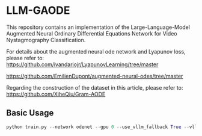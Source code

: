 # LLM-GAODE
This repository contains an implementation of the Large-Language-Model Augmented Neural Ordinary Differential Equations Network for Video Nystagmography Classification.

For details about the augmented neural ode network and Lyapunov loss, please refer to:
https://github.com/ivandariojr/LyapunovLearning/tree/master

https://github.com/EmilienDupont/augmented-neural-odes/tree/master

Regarding the construction of the dataset in this article, please refer to:
https://github.com/XiheQiu/Gram-AODE

## Basic Usage
```python
python train.py --network odenet --gpu 0 --use_vllm_fallback True --vllm_confidence_threshold 0.6
```
